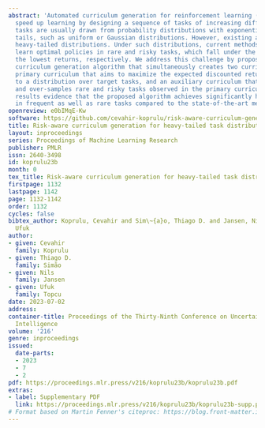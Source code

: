 ```yaml
---
abstract: 'Automated curriculum generation for reinforcement learning (RL) aims to
  speed up learning by designing a sequence of tasks of increasing difficulty. Such
  tasks are usually drawn from probability distributions with exponentially bounded
  tails, such as uniform or Gaussian distributions. However, existing approaches overlook
  heavy-tailed distributions. Under such distributions, current methods may fail to
  learn optimal policies in rare and risky tasks, which fall under the tails and yield
  the lowest returns, respectively. We address this challenge by proposing a risk-aware
  curriculum generation algorithm that simultaneously creates two curricula: 1) a
  primary curriculum that aims to maximize the expected discounted return with respect
  to a distribution over target tasks, and an auxiliary curriculum that identifies
  and over-samples rare and risky tasks observed in the primary curriculum. Our empirical
  results evidence that the proposed algorithm achieves significantly higher returns
  in frequent as well as rare tasks compared to the state-of-the-art methods.'
openreview: e0bIMqE-Kw
software: https://github.com/cevahir-koprulu/risk-aware-curriculum-generation
title: Risk-aware curriculum generation for heavy-tailed task distributions
layout: inproceedings
series: Proceedings of Machine Learning Research
publisher: PMLR
issn: 2640-3498
id: koprulu23b
month: 0
tex_title: Risk-aware curriculum generation for heavy-tailed task distributions
firstpage: 1132
lastpage: 1142
page: 1132-1142
order: 1132
cycles: false
bibtex_author: Koprulu, Cevahir and Sim\~{a}o, Thiago D. and Jansen, Nils and Topcu,
  Ufuk
author:
- given: Cevahir
  family: Koprulu
- given: Thiago D.
  family: Simão
- given: Nils
  family: Jansen
- given: Ufuk
  family: Topcu
date: 2023-07-02
address:
container-title: Proceedings of the Thirty-Ninth Conference on Uncertainty in Artificial
  Intelligence
volume: '216'
genre: inproceedings
issued:
  date-parts:
  - 2023
  - 7
  - 2
pdf: https://proceedings.mlr.press/v216/koprulu23b/koprulu23b.pdf
extras:
- label: Supplementary PDF
  link: https://proceedings.mlr.press/v216/koprulu23b/koprulu23b-supp.pdf
# Format based on Martin Fenner's citeproc: https://blog.front-matter.io/posts/citeproc-yaml-for-bibliographies/
---
```


